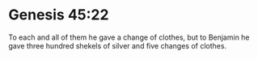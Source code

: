 # Genesis 45:22

To each and all of them he gave a change of clothes, but to Benjamin he gave three hundred shekels of silver and five changes of clothes.
